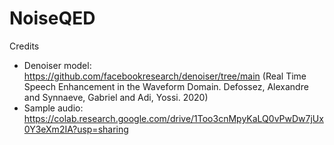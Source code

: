 # NoiseQED
Credits
- Denoiser model: https://github.com/facebookresearch/denoiser/tree/main (Real Time Speech Enhancement in the Waveform Domain. Defossez, Alexandre and Synnaeve, Gabriel and Adi, Yossi. 2020)
- Sample audio: https://colab.research.google.com/drive/1Too3cnMpyKaLQ0vPwDw7jUx0Y3eXm2IA?usp=sharing
